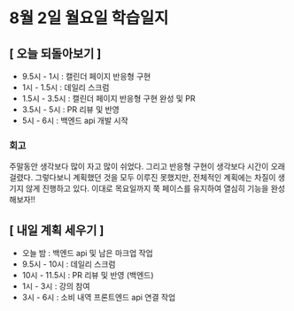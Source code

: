 # 8월 2일 월요일 학습일지

## [ 오늘 되돌아보기 ]

- 9.5시 - 1시 : 캘린더 페이지 반응형 구현
- 1시 - 1.5시 : 데일리 스크럼
- 1.5시 - 3.5시 : 캘린더 페이지 반응형 구현 완성 및 PR
- 3.5시 - 5시 : PR 리뷰 및 반영
- 5시 - 6시 : 백엔드 api 개발 시작

### 회고

주말동안 생각보다 많이 자고 많이 쉬었다. 그리고 반응형 구현이 생각보다 시간이 오래걸렸다.
그렇다보니 계획했던 것을 모두 이루진 못했지만, 전체적인 계획에는 차질이 생기지 않게 진행하고 있다.
이대로 목요일까지 쭉 페이스를 유지하여 열심히 기능을 완성해보자!!

## [ 내일 계획 세우기 ]

- 오늘 밤 : 백엔드 api 및 남은 마크업 작업
- 9.5시 - 10시 : 데일리 스크럼
- 10시 - 11.5시 : PR 리뷰 및 반영 (백엔드)
- 1시 - 3시 : 강의 참여
- 3시 - 6시 : 소비 내역 프론트엔드 api 연결 작업
